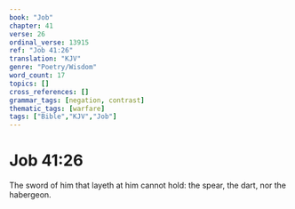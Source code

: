 ```yaml
---
book: "Job"
chapter: 41
verse: 26
ordinal_verse: 13915
ref: "Job 41:26"
translation: "KJV"
genre: "Poetry/Wisdom"
word_count: 17
topics: []
cross_references: []
grammar_tags: [negation, contrast]
thematic_tags: [warfare]
tags: ["Bible","KJV","Job"]
---
```


# Job 41:26

The sword of him that layeth at him cannot hold: the spear, the dart, nor the habergeon.
